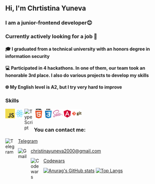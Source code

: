 ## Hi, I'm Chrtistina Yuneva

### I am a junior-frontend developer😊 
### Currently actively looking for a job 👀 

#### 🎓 I graduated from a technical university with an honors degree in information security 
#### 💻 Participated in 4 hackathons. In one of them, our team took an honorable 3rd place. I also do various projects to develop my skills
#### 🌐 My English level is A2, but I try very hard to improve

### Skills

<img align="left" alt='JavaScript' width=30px src='https://raw.githubusercontent.com/github/explore/80688e429a7d4ef2fca1e82350fe8e3517d3494d/topics/javascript/javascript.png'/>

<img align="left" width=30px alt="React" src="https://raw.githubusercontent.com/github/explore/80688e429a7d4ef2fca1e82350fe8e3517d3494d/topics/react/react.png"/>

<img align="left" width=30px alt="TypeScript" src="[https://raw.githubusercontent.com/github/explore/80688e429a7d4ef2fca1e82350fe8e3517d3494d/topics/react/react.png](https://raw.githubusercontent.com/github/explore/80688e429a7d4ef2fca1e82350fe8e3517d3494d/topics/typescript/typescript.png)"/>

<img align="left" alt='HTML5' width=30px src='https://raw.githubusercontent.com/github/explore/80688e429a7d4ef2fca1e82350fe8e3517d3494d/topics/html/html.png'/>

<img align="left" alt='CSS3' width=30px src='https://raw.githubusercontent.com/github/explore/80688e429a7d4ef2fca1e82350fe8e3517d3494d/topics/css/css.png'/>

<img align="left" src="https://raw.githubusercontent.com/github/explore/80688e429a7d4ef2fca1e82350fe8e3517d3494d/topics/sass/sass.png" width="30px" alt="Sass"/>

<img align="left" src="https://raw.githubusercontent.com/github/explore/80688e429a7d4ef2fca1e82350fe8e3517d3494d/topics/angular/angular.png" width="30px" alt="Angular"/>

<img alt='GIT' width=30px src='https://raw.githubusercontent.com/github/explore/80688e429a7d4ef2fca1e82350fe8e3517d3494d/topics/git/git.png'/>


### You can contact me: 

<img align="left" style="margin-right: 10px" alt='Telegram' width=30px src='https://upload.wikimedia.org/wikipedia/commons/thumb/8/83/Telegram_2019_Logo.svg/800px-Telegram_2019_Logo.svg.png'/>[Telegram](https://t.me/chris_yuneva)

<img align="left" style="margin-right: 10px" alt='Gmail' width=30px src='https://image.similarpng.com/very-thumbnail/2020/12/Gmail-logo-design-on-transparent-background-PNG.png'/> christinayuneva2000@gmail.com

<img align="left" style="margin-right: 10px" alt='Codewars' width=30px src='https://www.codewars.com/packs/assets/logo.61192cf7.svg'/>[Codewars](https://www.codewars.com/users/ChrisYuneva)

[![Anurag's GitHub stats](https://github-readme-stats.vercel.app/api?username=ChrisYuneva&show_icons=true&theme=moltack)](https://github.com/anuraghazra/github-readme-stats) [![Top Langs](https://github-readme-stats.vercel.app/api/top-langs/?username=ChrisYuneva&layout=compact)](https://github.com/anuraghazra/github-readme-stats)


